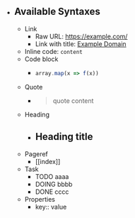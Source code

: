 - ## Available Syntaxes
	- Link
		- Raw URL: https://example.com/
		- Link with title: [Example Domain](https://example.com/)
	- Inline code: `content`
	- Code block
		- ```javascript
		  array.map(x => f(x))
		  ```
	- Quote
		- >quote content
	- Heading
		- ## Heading title
	- Pageref
		- [[index]]
	- Task
		- TODO aaaa
		- DOING bbbb
		- DONE cccc
	- Properties
		- key::  value
